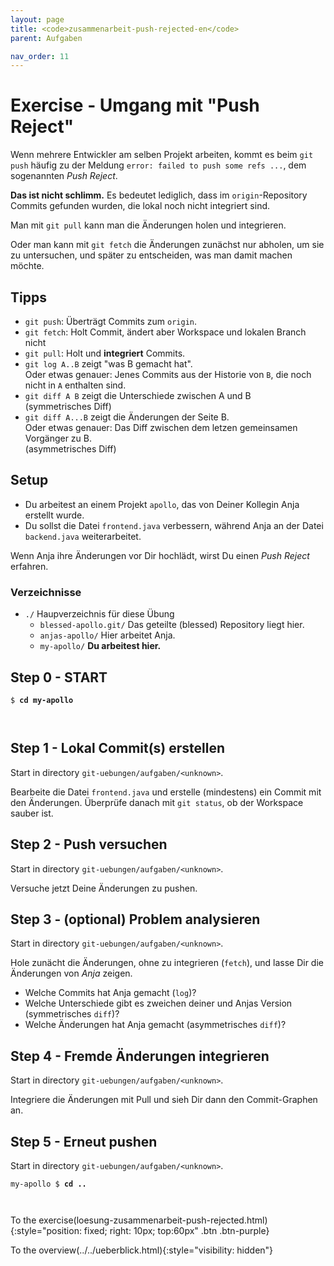 ```yaml
---
layout: page
title: <code>zusammenarbeit-push-rejected-en</code>
parent: Aufgaben

nav_order: 11
---
```

# Exercise - Umgang mit "Push Reject"

 
Wenn mehrere Entwickler am selben Projekt arbeiten,
kommt es beim `git push` häufig zu der Meldung
`error: failed to push some refs ...`,
dem sogenannten *Push Reject*.

**Das ist nicht schlimm.** 
Es bedeutet lediglich, dass im `origin`-Repository
Commits gefunden wurden, 
die lokal noch nicht integriert sind.

Man mit `git pull` kann man die Änderungen holen und integrieren.

Oder man kann mit `git fetch` die Änderungen zunächst nur abholen,
um sie zu untersuchen, und später zu entscheiden,
was man damit machen möchte.

## Tipps

 * `git push`: Überträgt Commits zum `origin`.
 * `git fetch`: Holt Commit, ändert aber Workspace und lokalen Branch nicht
 * `git pull`: Holt und **integriert** Commits.
 * `git log A..B` zeigt "was B gemacht hat".\
    Oder etwas genauer: Jenes Commits aus der Historie von `B`, 
    die noch nicht in `A` enthalten sind.
 * `git diff A B` zeigt die Unterschiede zwischen A und B\
   (symmetrisches Diff)
 * `git diff A...B` zeigt die Änderungen der Seite B.\
    Oder etwas genauer: Das Diff zwischen dem letzen gemeinsamen Vorgänger zu B.\
    (asymmetrisches Diff)

## Setup

 * Du arbeitest an einem Projekt `apollo`,
   das von Deiner Kollegin Anja erstellt wurde.
 * Du sollst die Datei `frontend.java` verbessern,
   während Anja an der Datei `backend.java` weiterarbeitet.

Wenn Anja ihre Änderungen vor Dir hochlädt,
wirst Du einen *Push Reject* erfahren.

### Verzeichnisse

 * `./` Haupverzeichnis für diese Übung 
   - `blessed-apollo.git/` Das geteilte (blessed) Repository liegt hier.
   - `anjas-apollo/` Hier arbeitet Anja.  
   - `my-apollo/` **Du arbeitest hier.**

<h2>Step 0 - START <!-- UEB/Umgang mit "Push Reject"/0 --></h2>


<pre><code>$ <b>cd my-apollo</b><br><br><br></code></pre>


<h2>Step 1 - Lokal Commit(s) erstellen <!-- UEB/Umgang mit "Push Reject"/1 --></h2>

Start in directory `git-uebungen/aufgaben/<unknown>`.

Bearbeite die Datei `frontend.java` und erstelle (mindestens) ein Commit mit den Änderungen.
Überprüfe danach mit `git status`, ob der Workspace sauber ist.

<h2>Step 2 - Push versuchen <!-- UEB/Umgang mit "Push Reject"/2 --></h2>

Start in directory `git-uebungen/aufgaben/<unknown>`.

Versuche jetzt Deine Änderungen zu pushen.

<h2>Step 3 - (optional) Problem analysieren <!-- UEB/Umgang mit "Push Reject"/3 --></h2>

Start in directory `git-uebungen/aufgaben/<unknown>`.

Hole zunächt die Änderungen, ohne zu integrieren (`fetch`),
und lasse Dir die Änderungen von *Anja* zeigen.
 
 * Welche Commits hat Anja gemacht (`log`)?
 * Welche Unterschiede gibt es zweichen deiner und Anjas Version (symmetrisches `diff`)?
 * Welche Änderungen hat Anja gemacht (asymmetrisches `diff`)?

<h2>Step 4 - Fremde Änderungen integrieren <!-- UEB/Umgang mit "Push Reject"/4 --></h2>

Start in directory `git-uebungen/aufgaben/<unknown>`.

Integriere die Änderungen mit Pull und sieh Dir dann den Commit-Graphen an.

<h2>Step 5 - Erneut pushen <!-- UEB/Umgang mit "Push Reject"/5 --></h2>

Start in directory `git-uebungen/aufgaben/<unknown>`.

                    


<pre><code>my-apollo $ <b>cd ..</b><br><br><br></code></pre>


To the exercise(loesung-zusammenarbeit-push-rejected.html){:style="position: fixed; right: 10px; top:60px" .btn .btn-purple}

To the overview(../../ueberblick.html){:style="visibility: hidden"}

